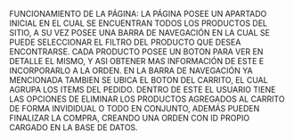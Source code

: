 FUNCIONAMIENTO DE LA PÁGINA:
LA PÁGINA POSEE UN APARTADO INICIAL EN EL CUAL SE ENCUENTRAN TODOS LOS PRODUCTOS DEL SITIO, A SU VEZ POSEE UNA BARRA DE NAVEGACIÓN EN LA CUAL SE PUEDE SELECCIONAR EL FILTRO DEL PRODUCTO QUE DESEA ENCONTRARSE. CADA PRODUCTO POSEE UN BOTON PARA VER EN DETALLE EL MISMO, Y ASI OBTENER MAS INFORMACIÓN DE ESTE E INCORPORARLO A LA ORDEN. EN LA BARRA DE NAVEGACIÓN YA MENCIONADA TAMBIEN SE UBICA EL BOTON DEL CARRITO, EL CUAL AGRUPA LOS ITEMS DEL PEDIDO. DENTRO DE ESTE EL USUARIO TIENE LAS OPCIONES DE ELIMINAR LOS PRODUCTOS AGREGADOS AL CARRITO DE FORMA INVIDIDUAL O TODO EN CONJUNTO, ADEMÁS PUEDEN FINALIZAR LA COMPRA, CREANDO UNA ORDEN CON ID PROPIO CARGADO EN LA BASE DE DATOS.
